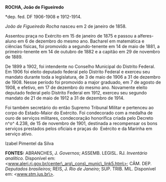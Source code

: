 **ROCHA, João de Figueiredo**

\*dep. fed. DF 1906-1908 e 1912-1914.

*João de Figueiredo Rocha* nasceu em 2 de janeiro de 1858.

Assentou praça no Exército em 15 de janeiro de 1875 e passou a
alferes-aluno em 6 de dezembro do mesmo ano. Bacharel em matemática e
ciências físicas, foi promovido a segundo-tenente em 14 de maio de 1881,
a primeiro-tenente em 14 de outubro de 1882 e a capitão em 29 de
novembro de 1889.

De 1899 a 1902, foi intendente no Conselho Municipal do Distrito
Federal. Em 1906 foi eleito deputado federal pelo Distrito Federal e
exerceu seu mandato durante toda a legislatura, de 3 de maio de 1906 a
31 de dezembro de 1908. Nesse período foi promovido a major graduado, em
7 de agosto de 1908, e efetivo, em 17 de dezembro do mesmo ano.
Novamente eleito deputado federal pelo Distrito Federal em 1912, exerceu
seu segundo mandato de 21 de maio de 1912 a 31 de dezembro de 1914.

Foi também secretário do então Supremo Tribunal Militar e pertenceu ao
corpo do Estado-Maior do Exército. Foi condecorado com a medalha de ouro
de serviços militares, condecoração honorífica criada pelo Decreto n^o^
4.238, de 15 de novembro de 1901, destinada a recompensar os bons
serviços prestados pelos oficiais e praças do  Exército e da Marinha em
serviço ativo.

Izabel Pimentel da Silva

**FONTES:** ABRANCHES, J. *Governos*; ASSEMB. LEGISL. RJ. *Inventário
analítico.* Disponível em:
\<www.alerj.rj.gov.br/center\_arq\_cons\_munic\_link5.htm\>; CÂM. DEP.
*Deputados brasileiros*; REIS, J. *Rio de Janeiro*; SUP. TRIB. MIL.
Disponível em: \<www.stm.jus.br\>.
